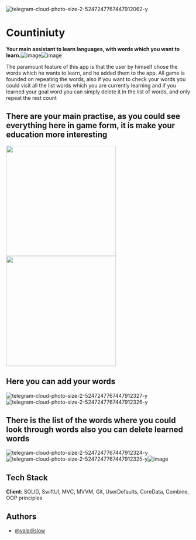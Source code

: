 
![telegram-cloud-photo-size-2-5247247767447912062-y](https://user-images.githubusercontent.com/102054137/171947960-e5d5a239-1462-465c-861d-c467c3bfff27.jpg)

# Countiniuty

**Your main assistant to learn languages, with words which you want to learn.**![image](https://user-images.githubusercontent.com/102054137/172161532-8a155647-04f6-457c-800b-52fd4426c586.jpeg)![image](https://user-images.githubusercontent.com/102054137/172161542-353000a7-fdfa-4616-b97c-7a77e043e7b7.jpeg)



The paramount feature of this app is that the user by himself chose the words which he wants to learn, and he added them to the app. All game is founded on repeating the words, also if you want to check your words you could visit all the list words which you are currently learning and if you learned your goal word you can simply delete it in the list of words, and only repeat the rest count

## There are your main practise, as you could see everything here in game form, it is make your education more interesting

<img src="https://user-images.githubusercontent.com/102054137/171947674-708efc34-9dec-4e55-9baa-16ef32935417.jpg" width="300" />  <img src="https://user-images.githubusercontent.com/102054137/171947694-ba406520-afb5-4cb4-8aa6-e742d172c96c.jpg" width="300" />


## Here you can add your words
![telegram-cloud-photo-size-2-5247247767447912327-y](https://user-images.githubusercontent.com/102054137/171947726-5ed79340-7cc8-40f1-9047-9766c07b9fba.jpg) ![telegram-cloud-photo-size-2-5247247767447912326-y](https://user-images.githubusercontent.com/102054137/171947761-022fb529-88d3-4332-a11b-30e28bdbb330.jpg)

## There is the list of the words where you could look through words also you can delete learned words
![telegram-cloud-photo-size-2-5247247767447912324-y](https://user-images.githubusercontent.com/102054137/171948171-5461496e-83f5-45c9-a306-0ce5ffc45201.jpg)
![telegram-cloud-photo-size-2-5247247767447912325-y](https://user-images.githubusercontent.com/102054137/171948216-61ed7bc2-a319-4cb4-ab9a-8ae7d767f5e8.jpg)![image](https://user-images.githubusercontent.com/102054137/172161223-b58ec82f-3987-482e-8208-510d060bd499.jpeg)



## Tech Stack

**Client:** 
SOLID, SwiftUI, 
MVC, MVVM, Git, UserDefaults, CoreData, Combine, OOP principles


## Authors

- [@valadislow](https://www.github.com/valadislow)

